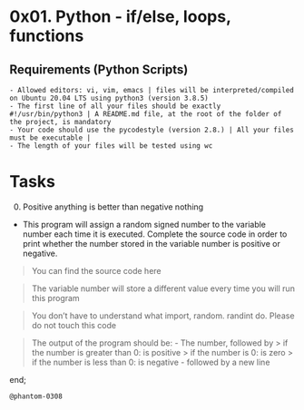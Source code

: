 # 0x01. Python - if/else, loops, functions

## Requirements (Python Scripts)

	- Allowed editors: vi, vim, emacs | files will be interpreted/compiled on Ubuntu 20.04 LTS using python3 (version 3.8.5)
	- The first line of all your files should be exactly #!/usr/bin/python3 | A README.md file, at the root of the folder of the project, is mandatory
	- Your code should use the pycodestyle (version 2.8.) | All your files must be executable | 
	- The length of your files will be tested using wc

# Tasks

0. Positive anything is better than negative nothing

- This program will assign a random signed number to the variable number each time it is executed. Complete the source code in order to print whether the number stored in the variable number is positive or negative.

> You can find the source code here

> The variable number will store a different value every time you will run this program

> You don’t have to understand what import, random. randint do. Please do not touch this code

> The output of the program should be:
	- The number, followed by
		> if the number is greater than 0: is positive
		> if the number is 0: is zero
		> if the number is less than 0: is negative
	- followed by a new line


end; 

	@phantom-0308

